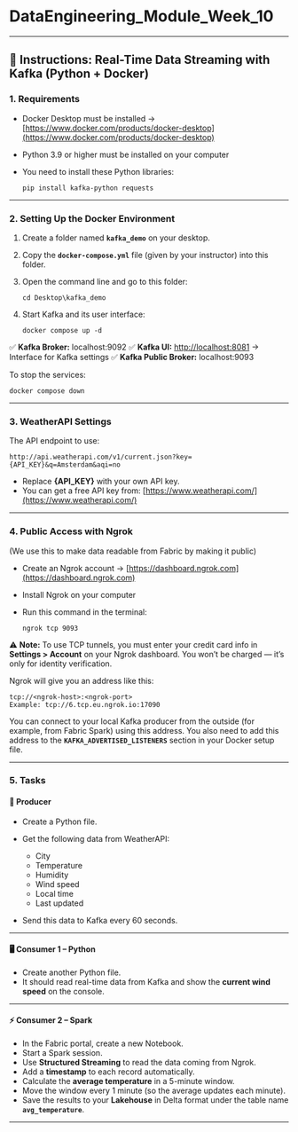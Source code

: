 # DataEngineering_Module_Week_10

---

## 📘 Instructions: Real-Time Data Streaming with Kafka (Python + Docker)

### 1. Requirements

* Docker Desktop must be installed → [https://www.docker.com/products/docker-desktop](https://www.docker.com/products/docker-desktop)
* Python 3.9 or higher must be installed on your computer
* You need to install these Python libraries:

  ```
  pip install kafka-python requests
  ```

---

### 2. Setting Up the Docker Environment

1. Create a folder named **`kafka_demo`** on your desktop.
2. Copy the **`docker-compose.yml`** file (given by your instructor) into this folder.
3. Open the command line and go to this folder:

   ```
   cd Desktop\kafka_demo
   ```
4. Start Kafka and its user interface:

   ```
   docker compose up -d
   ```

✅ **Kafka Broker:** localhost:9092
✅ **Kafka UI:** [http://localhost:8081](http://localhost:8081) → Interface for Kafka settings
✅ **Kafka Public Broker:** localhost:9093

To stop the services:

```
docker compose down
```

---

### 3. WeatherAPI Settings

The API endpoint to use:

```
http://api.weatherapi.com/v1/current.json?key={API_KEY}&q=Amsterdam&aqi=no
```

* Replace **{API_KEY}** with your own API key.
* You can get a free API key from: [https://www.weatherapi.com/](https://www.weatherapi.com/)

---

### 4. Public Access with Ngrok

(We use this to make data readable from Fabric by making it public)

* Create an Ngrok account → [https://dashboard.ngrok.com](https://dashboard.ngrok.com)
* Install Ngrok on your computer
* Run this command in the terminal:

  ```
  ngrok tcp 9093
  ```

⚠️ **Note:** To use TCP tunnels, you must enter your credit card info in
**Settings > Account** on your Ngrok dashboard. You won’t be charged — it’s only for identity verification.

Ngrok will give you an address like this:

```
tcp://<ngrok-host>:<ngrok-port>
Example: tcp://6.tcp.eu.ngrok.io:17090
```

You can connect to your local Kafka producer from the outside (for example, from Fabric Spark) using this address.
You also need to add this address to the **`KAFKA_ADVERTISED_LISTENERS`** section in your Docker setup file.

---

### 5. Tasks

#### 🧩 Producer

* Create a Python file.
* Get the following data from WeatherAPI:

  * City
  * Temperature
  * Humidity
  * Wind speed
  * Local time
  * Last updated
* Send this data to Kafka every 60 seconds.

---

#### 🖥️ Consumer 1 – Python

* Create another Python file.
* It should read real-time data from Kafka and show the **current wind speed** on the console.

---

#### ⚡ Consumer 2 – Spark

* In the Fabric portal, create a new Notebook.
* Start a Spark session.
* Use **Structured Streaming** to read the data coming from Ngrok.
* Add a **timestamp** to each record automatically.
* Calculate the **average temperature** in a 5-minute window.
* Move the window every 1 minute (so the average updates each minute).
* Save the results to your **Lakehouse** in Delta format under the table name **`avg_temperature`**.

---


